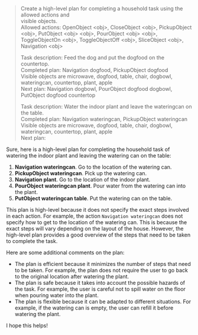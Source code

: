 > Create a high-level plan for completing a household task using the allowed actions and  
visible objects.  
> Allowed actions: OpenObject \<obj\>, CloseObject \<obj\>, PickupObject \<obj\>, PutObject \<obj\> \<obj\>, PourObject \<obj\> \<obj\>, ToggleObjectOn \<obj\>, ToggleObjectOff \<obj\>, SliceObject \<obj\>, Navigation \<obj\>  
>   
>   
> Task description: Feed the dog and put the dogfood on the countertop.  
> Completed plan: Navigation dogfood, PickupObject dogfood  
> Visible objects are microwave, dogfood, table, chair, dogbowl, wateringcan, countertop, plant, apple  
> Next plan: Navigation dogbowl, PourObject dogfood dogbowl, PutObject dogfood countertop  
>   
> Task description: Water the indoor plant and leave the wateringcan on the table.  
> Completed plan: Navigation wateringcan, PickupObject wateringcan  
> Visible objects are microwave, dogfood, table, chair, dogbowl, wateringcan, countertop, plant, apple  
> Next plan:  
>  
Sure, here is a high-level plan for completing the household task of watering the indoor plant and leaving the watering can on the table:  
  
1. **Navigation wateringcan**. Go to the location of the watering can.  
2. **PickupObject wateringcan**. Pick up the watering can.  
3. **Navigation plant**. Go to the location of the indoor plant.  
4. **PourObject wateringcan plant**. Pour water from the watering can into the plant.  
5. **PutObject wateringcan table**. Put the watering can on the table.  
  
This plan is high-level because it does not specify the exact steps involved in each action. For example, the action `Navigation wateringcan` does not specify how to get to the location of the watering can. This is because the exact steps will vary depending on the layout of the house. However, the high-level plan provides a good overview of the steps that need to be taken to complete the task.  
  
Here are some additional comments on the plan:  
  
- The plan is efficient because it minimizes the number of steps that need to be taken. For example, the plan does not require the user to go back to the original location after watering the plant.  
- The plan is safe because it takes into account the possible hazards of the task. For example, the user is careful not to spill water on the floor when pouring water into the plant.  
- The plan is flexible because it can be adapted to different situations. For example, if the watering can is empty, the user can refill it before watering the plant.  
  
I hope this helps!  
